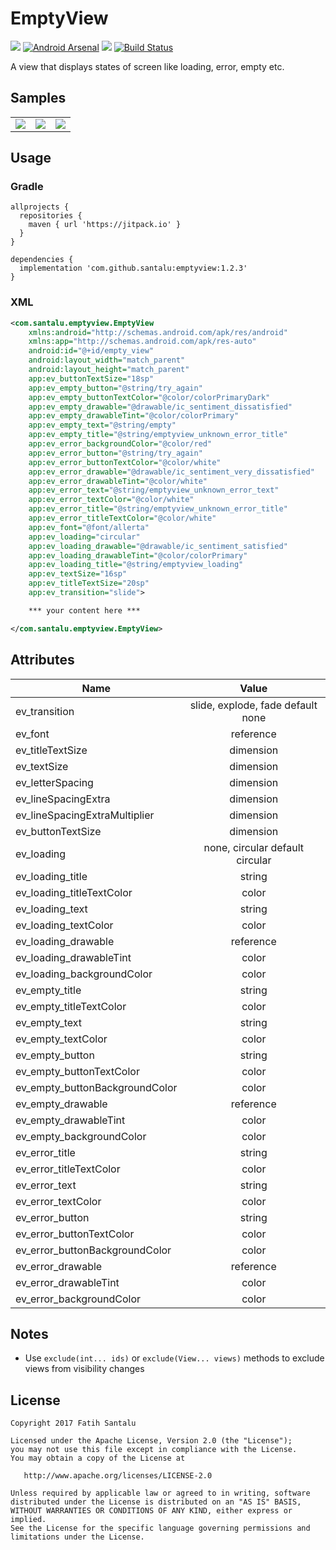 # EmptyView

[![](https://jitpack.io/v/santalu/emptyview.svg)](https://jitpack.io/#santalu/emptyview) [![Android Arsenal](https://img.shields.io/badge/Android%20Arsenal-EmptyView-brightgreen.svg?style=flat)](https://android-arsenal.com/details/1/6039) [![](https://img.shields.io/badge/AndroidWeekly-%23270-blue.svg)](http://androidweekly.net/issues/issue-270) [![Build Status](https://travis-ci.org/santalu/emptyview.svg?branch=master)](https://travis-ci.org/santalu/emptyview)

A view that displays states of screen like loading, error, empty etc.

## Samples

<table >
  <tr>
    <td align="left"><img src="https://github.com/santalu/emptyview/blob/master/screens/loading.png"/></td>
    <td align="right"><img src="https://github.com/santalu/emptyview/blob/master/screens/error.png"/></td>
     <td align="left"><img src="https://github.com/santalu/emptyview/blob/master/screens/empty.png"/></td>
  </tr>
</table>

## Usage

### Gradle
```
allprojects {
  repositories {
    maven { url 'https://jitpack.io' }
  }
}
```
```
dependencies {
  implementation 'com.github.santalu:emptyview:1.2.3'
}
```

### XML
```xml
<com.santalu.emptyview.EmptyView
    xmlns:android="http://schemas.android.com/apk/res/android"
    xmlns:app="http://schemas.android.com/apk/res-auto"
    android:id="@+id/empty_view"
    android:layout_width="match_parent"
    android:layout_height="match_parent"
    app:ev_buttonTextSize="18sp"
    app:ev_empty_button="@string/try_again"
    app:ev_empty_buttonTextColor="@color/colorPrimaryDark"
    app:ev_empty_drawable="@drawable/ic_sentiment_dissatisfied"
    app:ev_empty_drawableTint="@color/colorPrimary"
    app:ev_empty_text="@string/empty"
    app:ev_empty_title="@string/emptyview_unknown_error_title"
    app:ev_error_backgroundColor="@color/red"
    app:ev_error_button="@string/try_again"
    app:ev_error_buttonTextColor="@color/white"
    app:ev_error_drawable="@drawable/ic_sentiment_very_dissatisfied"
    app:ev_error_drawableTint="@color/white"
    app:ev_error_text="@string/emptyview_unknown_error_text"
    app:ev_error_textColor="@color/white"
    app:ev_error_title="@string/emptyview_unknown_error_title"
    app:ev_error_titleTextColor="@color/white"
    app:ev_font="@font/allerta"
    app:ev_loading="circular"
    app:ev_loading_drawable="@drawable/ic_sentiment_satisfied"
    app:ev_loading_drawableTint="@color/colorPrimary"
    app:ev_loading_title="@string/emptyview_loading"
    app:ev_textSize="16sp"
    app:ev_titleTextSize="20sp"
    app:ev_transition="slide">

    *** your content here ***

</com.santalu.emptyview.EmptyView>
```

## Attributes

| Name        |  Value  |
| ------------- |:-------------:|
| ev_transition | slide, explode, fade default none |
| ev_font | reference |
| ev_titleTextSize | dimension |
| ev_textSize | dimension |
| ev_letterSpacing | dimension |
| ev_lineSpacingExtra | dimension |
| ev_lineSpacingExtraMultiplier | dimension |
| ev_buttonTextSize | dimension |
| ev_loading | none, circular default circular |
| ev_loading_title | string |
| ev_loading_titleTextColor | color |
| ev_loading_text | string |
| ev_loading_textColor | color |
| ev_loading_drawable | reference |
| ev_loading_drawableTint | color |
| ev_loading_backgroundColor | color |
| ev_empty_title | string |
| ev_empty_titleTextColor | color |
| ev_empty_text | string |
| ev_empty_textColor | color |
| ev_empty_button | string |
| ev_empty_buttonTextColor | color |
| ev_empty_buttonBackgroundColor | color |
| ev_empty_drawable | reference |
| ev_empty_drawableTint | color |
| ev_empty_backgroundColor | color |
| ev_error_title | string |
| ev_error_titleTextColor | color |
| ev_error_text | string |
| ev_error_textColor | color |
| ev_error_button | string |
| ev_error_buttonTextColor | color |
| ev_error_buttonBackgroundColor | color |
| ev_error_drawable | reference |
| ev_error_drawableTint | color |
| ev_error_backgroundColor | color |

## Notes

* Use `exclude(int... ids)` or `exclude(View... views)` methods to exclude views from visibility changes

## License
```
Copyright 2017 Fatih Santalu

Licensed under the Apache License, Version 2.0 (the "License");
you may not use this file except in compliance with the License.
You may obtain a copy of the License at

   http://www.apache.org/licenses/LICENSE-2.0

Unless required by applicable law or agreed to in writing, software
distributed under the License is distributed on an "AS IS" BASIS,
WITHOUT WARRANTIES OR CONDITIONS OF ANY KIND, either express or implied.
See the License for the specific language governing permissions and
limitations under the License.
```
